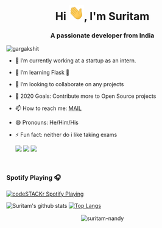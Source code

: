 

<h1 align="center">Hi <img src="https://raw.githubusercontent.com/ABSphreak/ABSphreak/master/gifs/Hi.gif" width="40px" />, I'm Suritam</h1>
<h3 align="center">A passionate developer from India</h3>
<p align="left"> <img src="https://komarev.com/ghpvc/?username=suritam-nandy" alt="gargakshit" /> </p>

- 🔭 I’m currently working at a startup as an intern.
- 🌱 I’m learning Flask 🤣
- 👯 I’m looking to collaborate on any projects
- 🥅 2020 Goals: Contribute more to Open Source projects
- 📫 How to reach me: [MAIL](13suritsuriam@gmail.com)
- 😄 Pronouns: He/Him/His
- ⚡ Fun fact: neither do i like taking exams

  [<img src="https://img.shields.io/badge/linkedin-%230077B5.svg?&style=for-the-badge&logo=linkedin&logoColor=white" />](https://linkedin.com/in/suritam-nandy-74952718b) [<img src = "https://img.shields.io/badge/instagram-%23E4405F.svg?&style=for-the-badge&logo=instagram&logoColor=white">](https://instagram.com/suritam_nandy) [<img src = "https://img.shields.io/badge/twitter-%231877F2.svg?&style=for-the-badge&logo=twitter&logoColor=white">](https://twitter.com/nandysuritam)

<br />

### Spotify Playing 🎧

[<img align="center" src="https://now-playing-codestackr.vercel.app/api/spotify-playing" alt="codeSTACKr Spotify Playing" width="350" />](https://open.spotify.com/user/swyqyimdc12jajde4vpwd2x1b)



![Suritam's github stats](https://github-readme-stats.vercel.app/api?username=suritam-nandy&count_private=true&theme=radical)
[![Top Langs](https://github-readme-stats.vercel.app/api/top-langs/?username=suritam-nandy&layout=compact)](https://github.com/suritam-nandy/github-readme-stats)
<p align="center"><img align="center" src="https://github-readme-streak-stats.herokuapp.com/?user=suritam-nandy&" alt="suritam-nandy" /></p>














